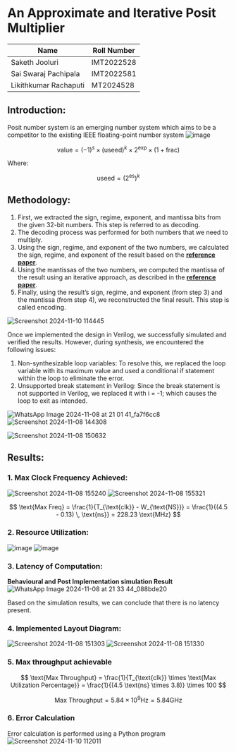 
# An Approximate and Iterative Posit Multiplier


| Name                    | Roll Number  |
|-------------------------|--------------|
| Saketh Jooluri           | IMT2022528   |
| Sai Swaraj Pachipala     | IMT2022581   |
| Likithkumar Rachaputi    | MT2024528    |

## Introduction:
Posit number system is an emerging number system which aims to be a competitor to the existing IEEE floating-point number system
![image](https://github.com/user-attachments/assets/2f0a04c3-1d52-41cc-a07a-0533e8bbc88c)

$$
\text{value} = (-1)^s \times (\text{useed})^k \times 2^{\text{exp}} \times \left(1 + \text{frac}\right)
$$

Where:

$$
\text{useed} = (2^{\text{es}})^k
$$


## Methodology: 
1)	First, we extracted the sign, regime, exponent, and mantissa bits from the given 32-bit numbers. This step is referred to as decoding.
2)	The decoding process was performed for both numbers that we need to multiply.
3)	Using the sign, regime, and exponent of the two numbers, we calculated the sign, regime, and exponent of the result based on the **[reference paper](https://ieeexplore.ieee.org/document/9401158)**.
4)	Using the mantissas of the two numbers, we computed the mantissa of the result using an iterative approach, as described in the **[reference paper](https://ieeexplore.ieee.org/document/9401158)**.
5)	Finally, using the result’s sign, regime, and exponent (from step 3) and the mantissa (from step 4), we reconstructed the final result. This step is called encoding.
   
![Screenshot 2024-11-10 114445](https://github.com/user-attachments/assets/d7a4335e-8799-4bf1-9378-ee78aa3bf8f8)

Once we implemented the design in Verilog, we successfully simulated and verified the results. However, during synthesis, we encountered the following issues:
1.	Non-synthesizable loop variables: To resolve this, we replaced the loop variable with its maximum value and used a conditional if statement within the loop to eliminate the error.
2.	Unsupported break statement in Verilog: Since the break statement is not supported in Verilog, we replaced it with i = -1; which causes the loop to exit as intended.
   
![WhatsApp Image 2024-11-08 at 21 01 41_fa7f6cc8](https://github.com/user-attachments/assets/33edb41b-fdf3-4f3f-adc2-2d3668850cce)
![Screenshot 2024-11-08 144308](https://github.com/user-attachments/assets/f8c28845-18de-4026-80ae-afa93992bf88)


![Screenshot 2024-11-08 150632](https://github.com/user-attachments/assets/17b2dd91-7f3f-416d-af8c-f9a728d49685)


## Results:
### 1. Max Clock Frequency Achieved:
![Screenshot 2024-11-08 155240](https://github.com/user-attachments/assets/b592fa90-9870-41fd-9e71-f26b312bb3cb)
![Screenshot 2024-11-08 155321](https://github.com/user-attachments/assets/8abf1d6c-1a96-41c5-80a9-e4ed6bda0952)

  $$
  \text{Max Freq} = \frac{1}{T_{\text{clk}} - W_{\text{NS}}} = \frac{1}{(4.5 - 0.13) \, \text{ns}} = 228.23  \text{MHz}
  $$


### 2. Resource Utilization:
![image](https://github.com/user-attachments/assets/0ba7240e-bc9a-4ae3-9d11-7e5168ef921a)
![image](https://github.com/user-attachments/assets/3bad94e3-96d7-43ae-9d13-ab6312611719)


    
### 3. Latency of Computation:
**Behavioural and Post Implementation simulation Result**
![WhatsApp Image 2024-11-08 at 21 33 44_088bde20](https://github.com/user-attachments/assets/d9288d92-a5f2-4d24-8551-16c6e0c9af3d)

Based on the simulation results, we can conclude that there is no latency present.

    
### 4. Implemented Layout Diagram:
![Screenshot 2024-11-08 151303](https://github.com/user-attachments/assets/2332e741-0f6e-454d-8852-3d335b079bf9)
![Screenshot 2024-11-08 151330](https://github.com/user-attachments/assets/98555af7-230c-49e5-a77c-2fea40e2d1e9)


### 5. Max throughput achievable

$$
\text{Max Throughput} = \frac{1}{T_{\text{clk}} \times \text{Max Utilization Percentage}} = \frac{1}{(4.5 \text{ns} \times 3.8)} \times 100
$$


$$
\text{Max Throughput} = 5.84 \times 10^9 \text{Hz} = 5.84 \text{GHz}
$$

### 6. Error Calculation
Error calculation is performed using a Python program
![Screenshot 2024-11-10 112011](https://github.com/user-attachments/assets/229dfe74-42ed-4693-9203-ddb56cfbbee5)




